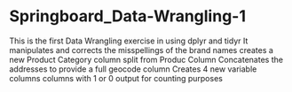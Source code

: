 # Springboard_Data-Wrangling-1
This is the first Data Wrangling exercise in using dplyr and tidyr
It manipulates and corrects the misspellings of the brand names
creates a new Product Category column split from Produc Column
Concatenates the addresses to provide a full geocode column
Creates 4 new variable columns columns with 1 or 0 output for counting purposes
